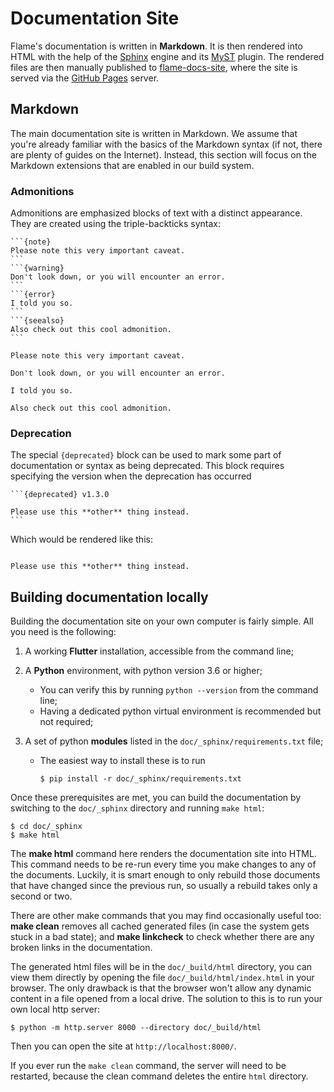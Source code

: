 # Documentation Site

Flame's documentation is written in **Markdown**. It is then rendered into HTML with the help of
the [Sphinx] engine and its [MyST] plugin. The rendered files are then manually published to
[flame-docs-site], where the site is served via the [GitHub Pages] server.

[Sphinx]: https://www.sphinx-doc.org/en/master/
[MyST]: https://myst-parser.readthedocs.io/en/latest/
[flame-docs-site]: https://github.com/flame-engine/flame-docs-site
[GitHub Pages]: https://pages.github.com/


## Markdown

The main documentation site is written in Markdown. We assume that you're already familiar with the
basics of the Markdown syntax (if not, there are plenty of guides on the Internet). Instead, this
section will focus on the Markdown extensions that are enabled in our build system.


### Admonitions

Admonitions are emphasized blocks of text with a distinct appearance. They are created using the
triple-backticks syntax:
`````
```{note}
Please note this very important caveat.
```
```{warning}
Don't look down, or you will encounter an error.
```
```{error}
I told you so.
```
```{seealso}
Also check out this cool admonition.
```
`````
```{note}
Please note this very important caveat.
```
```{warning}
Don't look down, or you will encounter an error.
```
```{error}
I told you so.
```
```{seealso}
Also check out this cool admonition.
```


### Deprecation

The special `{deprecated}` block can be used to mark some part of documentation or syntax as being
deprecated. This block requires specifying the version when the deprecation has occurred
`````
```{deprecated} v1.3.0

Please use this **other** thing instead.
```
`````
Which would be rendered like this:
```{deprecated} v1.3.0

Please use this **other** thing instead.
```


## Building documentation locally

Building the documentation site on your own computer is fairly simple. All you need is the
following:

1.  A working **Flutter** installation, accessible from the command line;

2.  A **Python** environment, with python version 3.6 or higher;
    - You can verify this by running `python --version` from the command line;
    - Having a dedicated python virtual environment is recommended but not required;

3.  A set of python **modules** listed in the `doc/_sphinx/requirements.txt` file;
    - The easiest way to install these is to run
      ```console
      $ pip install -r doc/_sphinx/requirements.txt
      ```

Once these prerequisites are met, you can build the documentation by switching to the `doc/_sphinx`
directory and running `make html`:
```console
$ cd doc/_sphinx
$ make html
```

The **make html** command here renders the documentation site into HTML. This command needs to be
re-run every time you make changes to any of the documents. Luckily, it is smart enough to only
rebuild those documents that have changed since the previous run, so usually a rebuild takes only
a second or two.

There are other make commands that you may find occasionally useful too: **make clean** removes all
cached generated files (in case the system gets stuck in a bad state); and **make linkcheck** to
check whether there are any broken links in the documentation.

The generated html files will be in the `doc/_build/html` directory, you can view them directly
by opening the file `doc/_build/html/index.html` in your browser. The only drawback is that the
browser won't allow any dynamic content in a file opened from a local drive. The solution to this
is to run your own local http server:
```console
$ python -m http.server 8000 --directory doc/_build/html
```
Then you can open the site at `http://localhost:8000/`.

If you ever run the `make clean` command, the server will need to be restarted, because the clean
command deletes the entire `html` directory.
